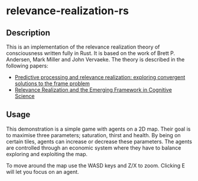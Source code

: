 # relevance-realization-rs

## Description

This is an implementation of the relevance realization theory of consciousness written fully in Rust. It is based on the work of Brett P. Andersen, Mark Miller and John Vervaeke. The theory is described in the following papers:

- [Predictive processing and relevance realization: exploring convergent solutions to the frame problem](https://link.springer.com/article/10.1007/s11097-022-09850-6)
- [Relevance Realization and the Emerging Framework in Cognitive Science](https://www.semanticscholar.org/paper/Relevance-Realization-and-the-Emerging-Framework-in-Vervaeke-Lillicrap/be78221d060225b0bd2d93e962e77a592d615473)

## Usage

This demonstration is a simple game with agents on a 2D map. Their goal is to maximise three parameters; saturation, thirst and health. By being on certain tiles, agents can increase or decrease these parameters. The agents are controlled through an economic system where they have to balance exploring and exploiting the map.

To move around the map use the WASD keys and Z/X to zoom. Clicking E will let you focus on an agent.
